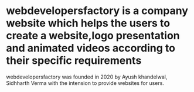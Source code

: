 # webdevelopersfactory is a company website which helps the users to create a website,logo presentation and animated videos according to their specific requirements
webdevelopersfactory was founded in 2020 by Ayush khandelwal, Sidhharth Verma with the intension to provide websites for users.
